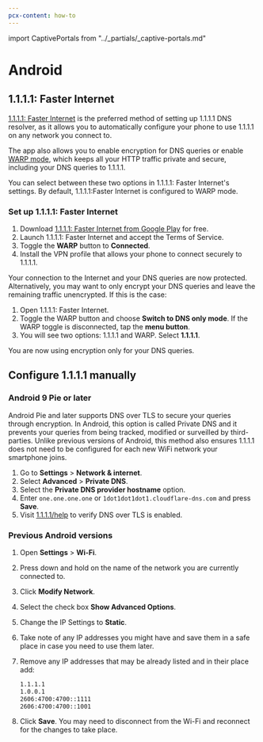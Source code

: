 ```yaml
---
pcx-content: how-to
---
```


import CaptivePortals from "../_partials/_captive-portals.md"

# Android

## 1.1.1.1: Faster Internet

[1.1.1.1: Faster Internet](https://play.google.com/store/apps/details?id=com.cloudflare.onedotonedotonedotone) is the preferred method of setting up 1.1.1.1 DNS resolver, as it allows you to automatically configure your phone to use 1.1.1.1 on any network you connect to. 

The app also allows you to enable encryption for DNS queries or enable [WARP mode](https://developers.cloudflare.com/warp-client/), which keeps all your HTTP traffic private and secure, including your DNS queries to 1.1.1.1.

You can select between these two options in 1.1.1.1: Faster Internet's settings. By default, 1.1.1.1:Faster Internet is configured to WARP mode. 

### Set up 1.1.1.1: Faster Internet

1. Download [1.1.1.1: Faster Internet from Google Play](https://play.google.com/store/apps/details?id=com.cloudflare.onedotonedotonedotone) for free.
1. Launch 1.1.1.1: Faster Internet and accept the Terms of Service.
1. Toggle the **WARP** button to **Connected**.
1. Install the VPN profile that allows your phone to connect securely to 1.1.1.1.

Your connection to the Internet and your DNS queries are now protected. Alternatively, you may want to only encrypt your DNS queries and leave the remaining traffic unencrypted. If this is the case: 

1. Open 1.1.1.1: Faster Internet.
1. Toggle the WARP button and choose **Switch to DNS only mode**. If the WARP toggle is disconnected, tap the **menu button**.
1. You will see two options: 1.1.1.1 and WARP. Select **1.1.1.1**.

You are now using encryption only for your DNS queries.

## Configure 1.1.1.1 manually

### Android 9 Pie or later

Android Pie and later supports DNS over TLS to secure your queries through encryption. In Android, this option is called Private DNS and it prevents your queries from being tracked, modified or surveilled by third-parties. Unlike previous versions of Android, this method also ensures 1.1.1.1 does not need to be configured for each new WiFi network your smartphone joins.

1. Go to **Settings** > **Network & internet**.
1. Select **Advanced** > **Private DNS**.
1. Select the **Private DNS provider hostname** option.
1. Enter `one.one.one.one` or `1dot1dot1dot1.cloudflare-dns.com` and press **Save**.
1. Visit [1.1.1.1/help](https://1.1.1.1/help) to verify DNS over TLS is enabled.

### Previous Android versions

1. Open **Settings** > **Wi-Fi**.
1. Press down and hold on the name of the network you are currently connected to.
1. Click **Modify Network**.
1. Select the check box **Show Advanced Options**.
1. Change the IP Settings to **Static**.
1. Take note of any IP addresses you might have and save them in a safe place in case you need to use them later.
1. Remove any IP addresses that may be already listed and in their place add:

    ```txt
    1.1.1.1
    1.0.0.1
    2606:4700:4700::1111
    2606:4700:4700::1001
    ```

1. Click **Save**. You may need to disconnect from the Wi-Fi and reconnect for the changes to take place.

<CaptivePortals/>
